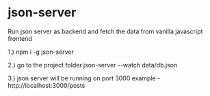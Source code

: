 # json-server
Run json server as backend and fetch the data from vanilla javascript frontend

1.)
npm i -g json-server

2.)
go to the project folder
json-server --watch data/db.json

3.)
json server will be running on port 3000
example - http://localhost:3000/posts

